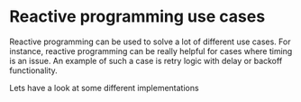 # Reactive programming use cases
Reactive programming can be used to solve a lot of different use cases. For instance, reactive programming can be really helpful for cases where timing is an issue. An example of such a case is retry logic with delay or backoff
functionality.

Lets have a look at some different implementations 